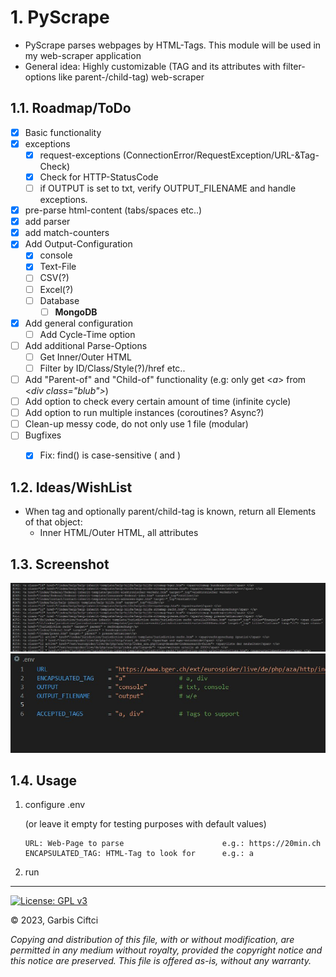 # 1. PyScrape

- PyScrape parses webpages by HTML-Tags. This module will be used in my web-scraper application
- General idea: Highly customizable (TAG and its attributes with filter-options like parent-/child-tag) web-scraper

## 1.1. Roadmap/ToDo
- [x] Basic functionality
- [x] exceptions
  - [x] request-exceptions (ConnectionError/RequestException/URL-&Tag-Check)
  - [x] Check for HTTP-StatusCode
  - [ ] if OUTPUT is set to txt, verify OUTPUT_FILENAME and handle exceptions.
- [x] pre-parse html-content (tabs/spaces etc..)
- [x] add parser
- [x] add match-counters
- [x] Add Output-Configuration
  - [x] console
  - [x] Text-File
  - [ ] CSV(?)
  - [ ] Excel(?)
  - [ ] Database
    - [ ] **MongoDB**
- [x] Add general configuration
  - [ ] Add Cycle-Time option
- [ ] Add additional Parse-Options 
  - [ ] Get Inner/Outer HTML
  - [ ] Filter by ID/Class/Style(?)/href etc..
- [ ] Add "Parent-of" and "Child-of" functionality (e.g: only get <*a*> from <*div class="blub">*)
- [ ] Add option to check every certain amount of time (infinite cycle)
- [ ] Add option to run multiple instances (coroutines? Async?)
- [ ] Clean-up messy code, do not only use 1 file (modular)
- [ ] Bugfixes
  - [x] Fix: find() is case-sensitive (<a> and <A>)


## 1.2. Ideas/WishList
- When tag and optionally parent/child-tag is known, return all Elements of that object:
  - Inner HTML/Outer HTML, all attributes

## 1.3. Screenshot
![Output](screen1.jpg)
![](screen2%20.jpg)
## 1.4. Usage

1. configure .env
  
    (or leave it empty for testing purposes with default values) 
    ```
    URL: Web-Page to parse                      e.g.: https://20min.ch
    ENCAPSULATED_TAG: HTML-Tag to look for      e.g.: a
   ``` 
2. run


---
 [![License: GPL v3](https://img.shields.io/badge/License-GPLv3-blue.svg)](https://www.gnu.org/licenses/gpl-3.0) 
 
 :copyright: 2023, Garbis Ciftci 
    
*Copying and distribution of this file, with or without modification, are permitted in any medium 
without royalty, provided the copyright notice and this notice are preserved. This file is offered 
as-is, without any warranty.*
    
